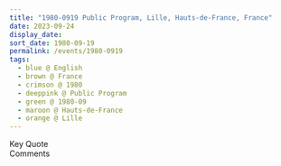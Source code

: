 ```yaml
---
title: "1980-0919 Public Program, Lille, Hauts-de-France, France"
date: 2023-09-24
display_date: 
sort_date: 1980-09-19
permalink: /events/1980-0919
tags:
  - blue @ English
  - brown @ France
  - crimson @ 1980
  - deeppink @ Public Program
  - green @ 1980-09
  - maroon @ Hauts-de-France
  - orange @ Lille
---
```


<wave-list>
  <list-title color="green" width="75">Key Quote</list-title>
  <list-item color="BlanchedAlmond"  width="200"></list-item>
  <list-item color="Lavender"></list-item>
  <list-item color="BlanchedAlmond"></list-item>
</wave-list>

<br>

<wave-list>
  <list-title color="green" width="75">Comments</list-title>
  <list-item color="BlanchedAlmond"  width="200"></list-item>
  <list-item color="Lavender"></list-item>
  <list-item color="BlanchedAlmond"></list-item>
</wave-list>